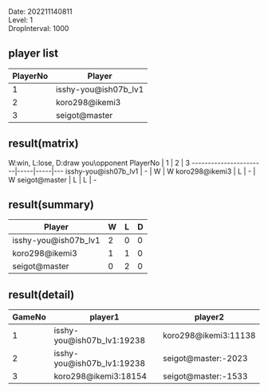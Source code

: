 Date: 202211140811  
Level: 1  
DropInterval: 1000  
## player list
PlayerNo  |  Player
----------|----------------------
1         |  isshy-you@ish07b_lv1
2         |  koro298@ikemi3
3         |  seigot@master
## result(matrix)
W:win, L:lose, D:draw
you\opponent PlayerNo  |  1  |  2  |  3
-----------------------|-----|-----|---
isshy-you@ish07b_lv1   |  -  |  W  |  W
koro298@ikemi3         |  L  |  -  |  W
seigot@master          |  L  |  L  |  -
## result(summary)
Player                |  W  |  L  |  D
----------------------|-----|-----|---
isshy-you@ish07b_lv1  |  2  |  0  |  0
koro298@ikemi3        |  1  |  1  |  0
seigot@master         |  0  |  2  |  0
## result(detail)
GameNo  |  player1                     |  player2
--------|------------------------------|----------------------
1       |  isshy-you@ish07b_lv1:19238  |  koro298@ikemi3:11138
2       |  isshy-you@ish07b_lv1:19238  |  seigot@master:-2023
3       |  koro298@ikemi3:18154        |  seigot@master:-1533
